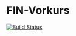 # FIN-Vorkurs

[![Build Status](https://travis-ci.org/FIN-Vorkurs/finvorkurs.png)](https://travis-ci.org/FIN-Vorkurs/finvorkurs)
